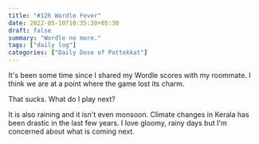 ```yaml
---
title: "#126 Wordle Fever"
date: 2022-05-10T10:35:20+05:30
draft: false
summary: "Wordle no more."
tags: ["daily log"]
categories: ["Daily Dose of Pottekkat"]
---
```


It's been some time since I shared my Wordle scores with my roommate. I think we are at a point where the game lost its charm.

That sucks. What do I play next?

It is also raining and it isn't even monsoon. Climate changes in Kerala has been drastic in the last few years. I love gloomy, rainy days but I'm concerned about what is coming next.
